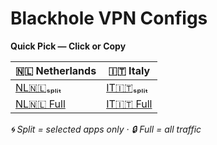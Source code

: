 # Blackhole VPN Configs

**Quick Pick — Click or Copy**

| 🇳🇱 Netherlands | 🇮🇹 Italy |
|-----------------|-----------|
| [NL🇳🇱ₛₚₗᵢₜ](https://github.com/SHAMPOO-SIR-E-SEHAT/hehehe/blob/main/Blackhole/NL%F0%9F%87%B3%F0%9F%87%B1%E2%82%9B%E2%82%9A%E2%82%97%E1%B5%A2%E2%82%9C.json) | [IT🇮🇹ₛₚₗᵢₜ](https://github.com/SHAMPOO-SIR-E-SEHAT/hehehe/blob/main/Blackhole/IT%F0%9F%87%AE%F0%9F%87%B9%E2%82%9B%E2%82%9A%E2%82%97%E1%B5%A2%E2%82%9C.json) |
| [NL🇳🇱 Full](https://github.com/SHAMPOO-SIR-E-SEHAT/hehehe/blob/main/Blackhole/NL%F0%9F%87%B3%F0%9F%87%B1.json) | [IT🇮🇹 Full](https://github.com/SHAMPOO-SIR-E-SEHAT/hehehe/blob/main/Blackhole/IT%F0%9F%87%AE%F0%9F%87%B9.json) |

*🌀 Split = selected apps only · 🔒 Full = all traffic*
